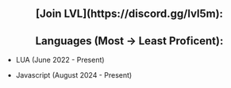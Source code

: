 <h2 align="center">[Join LVL](https://discord.gg/lvl5m):</h2>

<h2 align="center">Languages (Most -> Least Proficent):</h2>

- LUA (June 2022 - Present)

- Javascript (August 2024 - Present)

